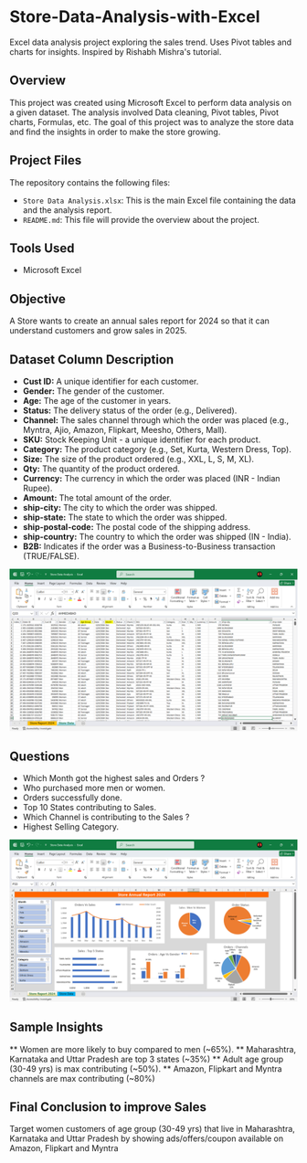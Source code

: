 # Store-Data-Analysis-with-Excel
Excel data analysis project exploring the sales trend. Uses Pivot tables and charts for insights. Inspired by Rishabh Mishra's tutorial.

## Overview

This project was created using Microsoft Excel to perform data analysis on a given dataset. The analysis involved Data cleaning, Pivot tables, Pivot charts, Formulas, etc. The goal of this project was to analyze the store data and find the insights in order to make the store growing.

## Project Files

The repository contains the following files:

* `Store Data Analysis.xlsx`: This is the main Excel file containing the data and the analysis report.
* `README.md`: This file will provide the overview about the project.

## Tools Used

* Microsoft Excel

## Objective

A Store wants to create an annual sales report for 2024 so that it can understand customers and grow sales in 2025.

## Dataset Column Description

* **Cust ID:** A unique identifier for each customer.
* **Gender:** The gender of the customer.
* **Age:** The age of the customer in years.
* **Status:** The delivery status of the order (e.g., Delivered).
* **Channel:** The sales channel through which the order was placed (e.g., Myntra, Ajio, Amazon, Flipkart, Meesho, Others, Mall).
* **SKU:** Stock Keeping Unit - a unique identifier for each product.
* **Category:** The product category (e.g., Set, Kurta, Western Dress, Top).
* **Size:** The size of the product ordered (e.g., XXL, L, S, M, XL).
* **Qty:** The quantity of the product ordered.
* **Currency:** The currency in which the order was placed (INR - Indian Rupee).
* **Amount:** The total amount of the order.
* **ship-city:** The city to which the order was shipped.
* **ship-state:** The state to which the order was shipped.
* **ship-postal-code:** The postal code of the shipping address.
* **ship-country:** The country to which the order was shipped (IN - India).
* **B2B:** Indicates if the order was a Business-to-Business transaction (TRUE/FALSE).

![Dataset Preview](https://github.com/KamalRautela/Store-Data-Analysis-with-Excel/blob/main/Dataset%20Preview.png)

## Questions

* Which Month got the highest sales and Orders ?
* Who purchased more men or women.
* Orders successfully done.
* Top 10 States contributing to Sales.
* Which Channel is contributing to the Sales ?
* Highest Selling Category.

![Dashboard Preview](https://github.com/KamalRautela/Store-Data-Analysis-with-Excel/blob/main/Dashboard%20Preview.png)

## Sample Insights

** Women are more likely to buy compared to men (~65%).
** Maharashtra, Karnataka and Uttar Pradesh are top 3 states (~35%)
** Adult age group (30-49 yrs) is max contributing (~50%).
** Amazon, Flipkart and Myntra channels are max contributing (~80%)

## Final Conclusion to improve Sales

Target women customers of age group (30-49 yrs) that live in Maharashtra, Karnataka and Uttar Pradesh by showing ads/offers/coupon available on Amazon, Flipkart and Myntra
